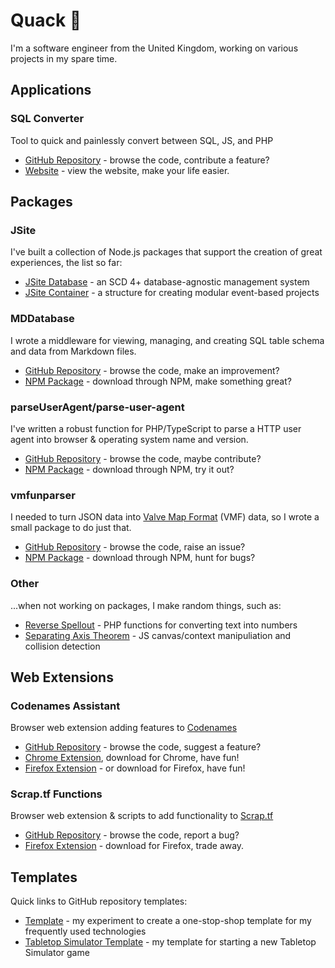 # Quack 🦆

I'm a software engineer from the United Kingdom, working on various projects in my spare time.

## Applications
### SQL Converter
Tool to quick and painlessly convert between SQL, JS, and PHP
- [GitHub Repository](https://github.com/lukesrw/sql-converter) - browse the code, contribute a feature?
- [Website](https://sql.lukesrw.co.uk) - view the website, make your life easier.

## Packages
### JSite

I've built a collection of Node.js packages that support the creation of great experiences, the list so far:

- [JSite Database](https://github.com/lukesrw/jsite-database) - an SCD 4+ database-agnostic management system  
- [JSite Container](https://github.com/lukesrw/jsite-container) - a structure for creating modular event-based projects

### MDDatabase

I wrote a middleware for viewing, managing, and creating SQL table schema and data from Markdown files.

- [GitHub Repository](https://github.com/lukesrw/md-database) - browse the code, make an improvement?
- [NPM Package](https://www.npmjs.com/package/md-database) - download through NPM, make something great?

### parseUserAgent/parse-user-agent

I've written a robust function for PHP/TypeScript to parse a HTTP user agent into browser & operating system name and version.

- [GitHub Repository](https://github.com/lukesrw/parseUserAgent) - browse the code, maybe contribute?
- [NPM Package](https://www.npmjs.com/package/parse-user-agent) - download through NPM, try it out?

### vmfunparser

I needed to turn JSON data into [Valve Map Format](https://developer.valvesoftware.com/wiki/Valve_Map_Format) (VMF) data, so I wrote a small package to do just that.

- [GitHub Repository](https://github.com/lukesrw/vmfunparser) - browse the code, raise an issue?
- [NPM Package](https://www.npmjs.com/package/vmfunparser) - download through NPM, hunt for bugs?

### Other

...when not working on packages, I make random things, such as:

- [Reverse Spellout](https://github.com/lukesrw/reverse-spellout) - PHP functions for converting text into numbers
- [Separating Axis Theorem](https://github.com/lukesrw/separating-axis-theorem) - JS canvas/context manipuliation and collision detection

## Web Extensions
### Codenames Assistant
Browser web extension adding features to [Codenames](https://codenames.game/)
- [GitHub Repository](https://github.com/lukesrw/codenames-assistant) - browse the code, suggest a feature?
- [Chrome Extension](https://chrome.google.com/webstore/detail/codenames-assistant/caeoldohbmnkpkndeephoanbkhjccgbm), download for Chrome, have fun!
- [Firefox Extension](https://addons.mozilla.org/en-GB/firefox/addon/codenames-assistant/) - or download for Firefox, have fun!

### Scrap.tf Functions
Browser web extension & scripts to add functionality to [Scrap.tf](https://scrap.tf)
- [GitHub Repository](https://github.com/lukesrw/scrap-tf) - browse the code, report a bug?
- [Firefox Extension](https://addons.mozilla.org/en-US/firefox/addon/scrap-tf-functions/) - download for Firefox, trade away.

## Templates

Quick links to GitHub repository templates:

- [Template](https://github.com/lukesrw/template) - my experiment to create a one-stop-shop template for my frequently used technologies
- [Tabletop Simulator Template](https://github.com/lukesrw/tabletop-simulator-template) - my template for starting a new Tabletop Simulator game
